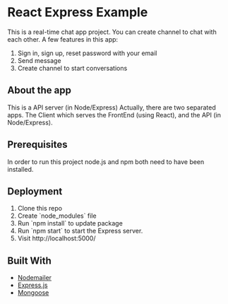 # React Express Example
This is a real-time chat app project. You can create channel to chat with each other.
A few features in this app:
<ol>
<li>Sign in, sign up, reset password with your email</li>
<li>Send message</li>
<li>Create channel to start conversations</li>
</ol>

## About the app 
This is a API server (in Node/Express)
Actually, there are two separated apps. The Client which serves the FrontEnd (using React), and the API (in Node/Express).

## Prerequisites
In order to run this project node.js and npm both need to have been installed.

## Deployment
<ol>
<li>Clone this repo</li>
<li>Create `node_modules` file</li>
<li>Run `npm install` to update package</li>
<li>Run `npm start` to start the Express server.</li>
<li>Visit http://localhost:5000/</li>
</ol>

## Built With
* [Nodemailer](https://nodemailer.com/)
* [Express.js](https://expressjs.com/)
* [Mongoose](https://mongoosejs.com/)
